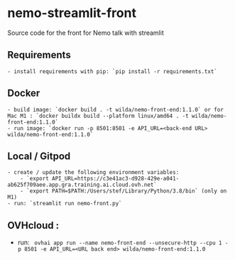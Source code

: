 # nemo-streamlit-front
Source code for the front for Nemo talk with streamlit

## Requirements 

    - install requirements with pip: `pip install -r requirements.txt`

## Docker

    - build image: `docker build . -t wilda/nemo-front-end:1.1.0` or for Mac M1 : `docker buildx build --platform linux/amd64 . -t wilda/nemo-front-end:1.1.0`
    - run image: `docker run -p 8501:8501 -e API_URL=<back-end URL> wilda/nemo-front-end:1.1.0`

## Local / Gitpod

    - create / update the following environment variables:
        - `export API_URL=https://c3e41ac3-d928-429e-a041-ab625f709aee.app.gra.training.ai.cloud.ovh.net`
        - `export PATH=$PATH:/Users/stef/Library/Python/3.8/bin` (only on M1)
    - run: `streamlit run nemo-front.py`

## OVHcloud :

  - run: ` ovhai app run --name nemo-front-end --unsecure-http --cpu 1 -p 8501 -e API_URL=<URL back end> wilda/nemo-front-end:1.1.0`